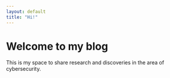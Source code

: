 ```yaml
---
layout: default
title: "Hi!"
---
```

# Welcome to my blog

This is my space to share research and discoveries in the area of ​​cybersecurity.
